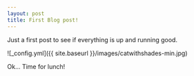 ```yaml
---
layout: post
title: First Blog post!
---
```


Just a first post to see if everything is up and running good.


![_config.yml]({{ site.baseurl }}/images/catwithshades-min.jpg)

Ok... Time for lunch!
